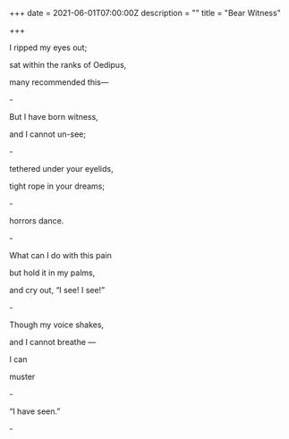 +++
date = 2021-06-01T07:00:00Z
description = ""
title = "Bear Witness"

+++
  
I ripped my eyes out;

sat within the ranks of Oedipus,

many recommended this—

\-

But I have born witness,

and I cannot un-see;

\-

tethered under your eyelids,

tight rope in your dreams;

\-

horrors dance.

\-

What can I do with this pain

but hold it in my palms,

and cry out, “I see! I see!”

\-

Though my voice shakes,

and I cannot breathe —

I can

muster

\-

“I have seen.”

\-